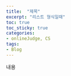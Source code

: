 ```yaml
---
title:  "제목"
excerpt: "리스트 형식일때"
toc: true
toc_sticky: true
categories:
- onlineJudge, CS
tags:
- Blog
---
```

내용